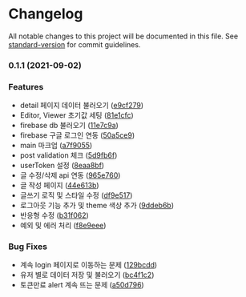 # Changelog

All notable changes to this project will be documented in this file. See [standard-version](https://github.com/conventional-changelog/standard-version) for commit guidelines.

### 0.1.1 (2021-09-02)


### Features

* detail 페이지 데이터 불러오기 ([e9cf279](https://github.com/howdy-mj/trading-log/commit/e9cf279b3ead9c18c224ca8cd93820746eefa7b4))
* Editor, Viewer 초기값 세팅 ([81e1cfc](https://github.com/howdy-mj/trading-log/commit/81e1cfcd4f63a85c0295fe70c3d85bbc84d5d9a3))
* firebase db 불러오기 ([11e7c9a](https://github.com/howdy-mj/trading-log/commit/11e7c9ac4fe60a26d63f67f2552548e72df6912a))
* firebase 구글 로그인 연동 ([50a5ce9](https://github.com/howdy-mj/trading-log/commit/50a5ce94f7102a15bf810807f463c04c4178e35b))
* main 마크업 ([a7f9055](https://github.com/howdy-mj/trading-log/commit/a7f90551407e3c04b9ae5f560ea5b83f6eb5d844))
* post validation 체크 ([5d9fb6f](https://github.com/howdy-mj/trading-log/commit/5d9fb6ffc7a59df749e234c5714c8ff9e1fc673d))
* userToken 설정 ([8eaa8bf](https://github.com/howdy-mj/trading-log/commit/8eaa8bfbb583eab042d1a2828b560d3946737f86))
* 글 수정/삭제 api 연동 ([965e760](https://github.com/howdy-mj/trading-log/commit/965e7605160a78989050c8672b25074f71e62144))
* 글 작성 페이지 ([44e613b](https://github.com/howdy-mj/trading-log/commit/44e613bd8d6ff8cf8f95fd8057966e157e0eea50))
* 글쓰기 로직 및 스타일 수정 ([df9e517](https://github.com/howdy-mj/trading-log/commit/df9e5175fc0d52d24ee3b828d6cde492ff2799c7))
* 로그아웃 기능 추가 및 theme 색상 추가 ([9ddeb6b](https://github.com/howdy-mj/trading-log/commit/9ddeb6ba16068d949a134fece2eb2fb329f4f34b))
* 반응형 수정 ([b31f062](https://github.com/howdy-mj/trading-log/commit/b31f06242f9186565e8713d2f516983518389705))
* 예외 및 에러 처리 ([f8e9eee](https://github.com/howdy-mj/trading-log/commit/f8e9eee3cc6f9fc0011f680648648d245c4f3172))


### Bug Fixes

* 계속 login 페이지로 이동하는 문제 ([129bcdd](https://github.com/howdy-mj/trading-log/commit/129bcdd4ad6cd2e606c61b8f9d621b720c43e196))
* 유저 별로 데이터 저장 및 불러오기 ([bc4f1c2](https://github.com/howdy-mj/trading-log/commit/bc4f1c26565739ca27888fa4d733f53479656d20))
* 토큰만료 alert 계속 뜨는 문제 ([a50d796](https://github.com/howdy-mj/trading-log/commit/a50d79623b42303a81fe8cdadb0527909f0b9283))

